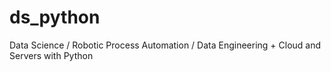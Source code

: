 # ds_python
Data Science / Robotic Process Automation / Data Engineering + Cloud and Servers with Python
